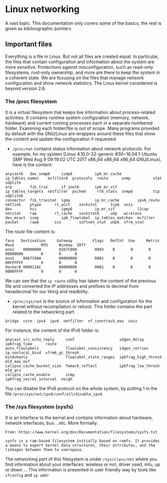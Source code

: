 # Linux networking
A vast topic. This documentation only covers some of the basics, the rest is given as biblioographic pointers

## Important files
Everything is a file in Linux. But not all files are created equal. In particular, the files that contain configuration and information about the system are more sensitive. Protections against misconfiguration, such as read-only filesystems, root-only ownership, and more are there to keep the system in a coherent state. We are focusing on the files that manage network configuration and show network statistics. The Linux kernel considered is beyond version 2.6. 

### The /proc filesystem
It is a virtual filesystem that keeps live information about process-related activities. It contains runtime system configuration (memory, network, hardware) and current running processes each in a separate numbered folder. Examining each folder/file is out of scope. Many programs provided by default with the GNU/Linux are wrappers around these files that show the content and update the configuration if requested.

- `/proc/net` contains status information about network protocols. For example, for my system (Linux 4.10.0-32-generic #36~16.04.1-Ubuntu SMP Wed Aug 9 09:19:02 UTC 2017 x86_64 x86_64 x86_64 GNU/Linux), here is the content: 
```
anycast6   dev_snmp6     icmp6          ip6_mr_cache       ip_tables_names    mcfilter6  protocols  route      snmp          stat  udplite
arp        fib_trie      if_inet6       ip6_mr_vif         ip_tables_targets  netfilter  psched     rt6_stats  snmp6         tcp   udplite6
connector  fib_triestat  igmp           ip_mr_cache        ipv6_route         netlink    ptype      rt_acct    sockstat      tcp6  unix
dev        hci           igmp6          ip_mr_vif          l2cap              netstat    raw        rt_cache   sockstat6     udp   wireless
dev_mcast  icmp          ip6_flowlabel  ip_tables_matches  mcfilter           packet     raw6       sco        softnet_stat  udp6  xfrm_stat
```
The _route_ file content is:
```
face   Destination     Gateway         Flags   RefCnt  Use     Metric  Mask            MTU     Window  IRTT                                   
eno1    00000000        0167C00A        0003    0       0       0       00000000        0       0      0                                      
eno1    0067C00A        00000000        0001    0       0       0       00FFFFFF        0       0      0                                      
docker0 000011AC        00000000        0001    0       0       0       0000FFFF        0       0      0    
```
We can see that the `ip route` utility has taken the content of the previous file and converted the IP addresses and prefixes to decimal from hexadecimal for our liking and readbility.

- `/proc/sys/net` is the source of information and configuration for the kernel without recompilation or reboot. This folder contains the part related to the networking part. 
```
bridge  core  ipv4  ipv6  netfilter  nf_conntrack_max  unix
```
For instance, the content of the IPv6 folder is:
```
anycast_src_echo_reply     conf                    idgen_delay              ip6frag_time      route
auto_flowlabels            flowlabel_consistency   idgen_retries            ip_nonlocal_bind  xfrm6_gc_thresh
bindv6only                 flowlabel_state_ranges  ip6frag_high_thresh      mld_max_msf
calipso_cache_bucket_size  fwmark_reflect          ip6frag_low_thresh       mld_qrv
calipso_cache_enable       icmp                    ip6frag_secret_interval  neigh
```
You can disable the IPv6 protocol on the whole system, by putting 1 in the file `/proc/sys/net/ipv6/conf/all/disable_ipv6` 

### The /sys filesystem (sysfs)
It is an interface to the kernel and contains information about hardware, network interfaces, bus ...etc. More formally:
```
From: https://www.kernel.org/doc/Documentation/filesystems/sysfs.txt

sysfs is a ram-based filesystem initially based on ramfs. It provides
a means to export kernel data structures, their attributes, and the 
linkages between them to userspace.
```
The networking part of this filesystem is under `/sys/class/net` where you find information about your interfaces: wireless or not, driver used, mtu, up or down ...
This information is presented in user friendly way by tools like `ifconfig` and `ip addr`
